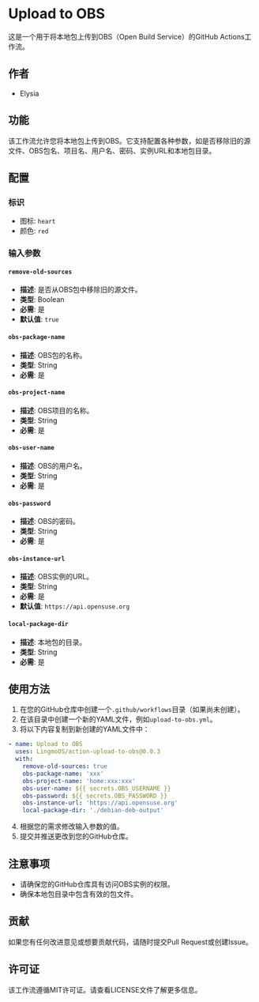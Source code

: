 # Upload to OBS

这是一个用于将本地包上传到OBS（Open Build Service）的GitHub Actions工作流。

## 作者

- Elysia

## 功能

该工作流允许您将本地包上传到OBS。它支持配置各种参数，如是否移除旧的源文件、OBS包名、项目名、用户名、密码、实例URL和本地包目录。

## 配置

### 标识

- 图标: `heart`
- 颜色: `red`

### 输入参数

#### `remove-old-sources`

- **描述**: 是否从OBS包中移除旧的源文件。
- **类型**: Boolean
- **必需**: 是
- **默认值**: `true`

#### `obs-package-name`

- **描述**: OBS包的名称。
- **类型**: String
- **必需**: 是

#### `obs-project-name`

- **描述**: OBS项目的名称。
- **类型**: String
- **必需**: 是

#### `obs-user-name`

- **描述**: OBS的用户名。
- **类型**: String
- **必需**: 是

#### `obs-password`

- **描述**: OBS的密码。
- **类型**: String
- **必需**: 是

#### `obs-instance-url`

- **描述**: OBS实例的URL。
- **类型**: String
- **必需**: 是
- **默认值**: `https://api.opensuse.org`

#### `local-package-dir`

- **描述**: 本地包的目录。
- **类型**: String
- **必需**: 是

## 使用方法

1. 在您的GitHub仓库中创建一个`.github/workflows`目录（如果尚未创建）。
2. 在该目录中创建一个新的YAML文件，例如`upload-to-obs.yml`。
3. 将以下内容复制到新创建的YAML文件中：

```yaml
- name: Upload to OBS
  uses: LingmoOS/action-upload-to-obs@0.0.3
  with:
    remove-old-sources: true
    obs-package-name: 'xxx'
    obs-project-name: 'home:xxx:xxx'
    obs-user-name: ${{ secrets.OBS_USERNAME }}
    obs-password: ${{ secrets.OBS_PASSWORD }}
    obs-instance-url: 'https://api.opensuse.org'
    local-package-dir: './debian-deb-output'
```

4. 根据您的需求修改输入参数的值。
5. 提交并推送更改到您的GitHub仓库。

## 注意事项

- 请确保您的GitHub仓库具有访问OBS实例的权限。
- 确保本地包目录中包含有效的包文件。

## 贡献

如果您有任何改进意见或想要贡献代码，请随时提交Pull Request或创建Issue。

## 许可证

该工作流遵循MIT许可证。请查看LICENSE文件了解更多信息。
